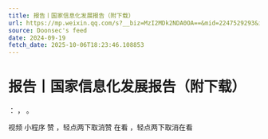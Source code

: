 ```yaml
---
title: 报告丨国家信息化发展报告（附下载）
url: https://mp.weixin.qq.com/s?__biz=MzI2MDk2NDA0OA==&mid=2247529293&idx=1&sn=d4316ff4490bbad50529ce01abd8a860
source: Doonsec's feed
date: 2024-09-19
fetch_date: 2025-10-06T18:23:46.108853
---
```


# 报告丨国家信息化发展报告（附下载）

：
，
。

视频
小程序
赞
，轻点两下取消赞
在看
，轻点两下取消在看